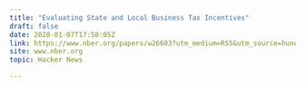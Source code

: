 ```yaml
---
title: "Evaluating State and Local Business Tax Incentives"
draft: false
date: 2020-01-07T17:58:05Z
link: https://www.nber.org/papers/w26603?utm_medium=RSS&utm_source=hune
site: www.nber.org
topic: Hacker News  

---
```

